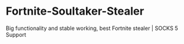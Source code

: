 # Fortnite-Soultaker-Stealer
Big functionality and stable working, best Fortnite stealer | SOCKS 5 Support
